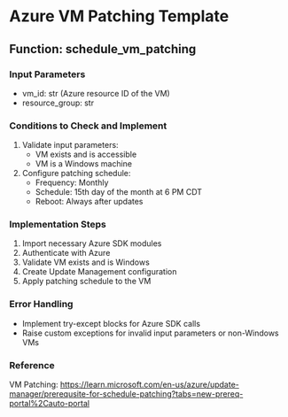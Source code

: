 # Azure VM Patching Template

## Function: schedule_vm_patching

### Input Parameters
- vm_id: str (Azure resource ID of the VM)
- resource_group: str

### Conditions to Check and Implement
1. Validate input parameters:
   - VM exists and is accessible
   - VM is a Windows machine
2. Configure patching schedule:
   - Frequency: Monthly
   - Schedule: 15th day of the month at 6 PM CDT
   - Reboot: Always after updates

### Implementation Steps
1. Import necessary Azure SDK modules
2. Authenticate with Azure
3. Validate VM exists and is Windows
4. Create Update Management configuration
5. Apply patching schedule to the VM

### Error Handling
- Implement try-except blocks for Azure SDK calls
- Raise custom exceptions for invalid input parameters or non-Windows VMs

### Reference
VM Patching: https://learn.microsoft.com/en-us/azure/update-manager/prerequsite-for-schedule-patching?tabs=new-prereq-portal%2Cauto-portal
